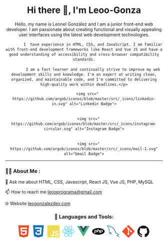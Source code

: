 <div id="header" align="center">
        <h1 align="center">Hi there 👋, I'm Leoo-Gonza</h1>
        <p align="center">Hello, my name is Leonel González and I am a junior front-end web developer. I am passionate about creating functional and visually appealing user interfaces using the latest web development technologies.

            I  have experience in HTML, CSS, and JavaScript. I am familiar with front-end development frameworks like React and Vue JS and have a good understanding of accessibility and cross-browser compatibility standards.
                                    
            I am a fast learner and continually strive to improve my web development skills and knowledge. I'm an expert at writing clean, organized, and maintainable code, and I'm committed to delivering high-quality work within deadlines.</p>
</div>

<div id="badges" align="center">

       <img src=" https://github.com/argob/iconos/blob/master/src/_icons/linkedin-in.svg" alt="Linkedin Badge">
    

        <img src=" https://github.com/argob/iconos/blob/master/src/_icons/instagram-circular.svg" alt="Instagram Badge">
    

        <img src=" https://github.com/argob/iconos/blob/master/src/_icons/mail-1.svg" alt="Gmail Badge">
     
</div>

---

### 👨‍💻 About Me :

💬 Ask me about HTML, CSS, Javascript, React JS, Vue JS, PHP, MySQL

📫 How to reach me leooprograma@gmail.com

🌐 Website [leogonzalezdev.com](www.leogonzalezdev.com)

<div align="center">
    <h3>🔨 Languages and Tools:</h3>
    <img src="https://github.com/devicons/devicon/blob/master/icons/html5/html5-plain.svg" title="HTML5" alt="HTML" width="40" height="40"/>&nbsp;
    <img src="https://github.com/devicons/devicon/blob/master/icons/css3/css3-plain.svg" title="CCS3" alt="CSS3" width="40" height="40"/>&nbsp;
    <img src="https://github.com/devicons/devicon/blob/master/icons/javascript/javascript-plain.svg" title="JAVASCRIPT" alt="JAVASCRIPT" width="40" height="40"/>&nbsp;
    <img src="https://github.com/devicons/devicon/blob/master/icons/react/react-original.svg" title="REACT JS" alt="REACT" width="40" height="40"/>&nbsp;
    <img src="https://github.com/devicons/devicon/blob/master/icons/vuejs/vuejs-original.svg" title="VUE JS" alt="VUE" width="40" height="40"/>&nbsp;
    <img src="https://github.com/devicons/devicon/blob/master/icons/php/php-plain.svg" title="PHP" alt="PHP" width="40" height="40"/>&nbsp;
    <img src="https://github.com/devicons/devicon/blob/master/icons/mysql/mysql-plain.svg" title="MySQL" alt="MYSQL" width="40" height="40"/>&nbsp;
    <img src="https://github.com/devicons/devicon/blob/master/icons/git/git-plain.svg" title="GIT" alt="GIT" width="40" height="40"/>&nbsp;
    <img src="https://github.com/devicons/devicon/blob/master/icons/github/github-original.svg" title="GITHUB" alt="GITHUB" width="40" height="40"/>&nbsp;
</div>



